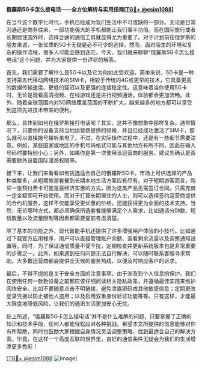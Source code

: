 **俄羅斯5G卡怎么接电话——全方位解析与实用指南[[TG💪+ @esim1088](https://t.me/s/esim1088)]**

在当今这个数字化时代，手机已经成为我们生活中不可或缺的一部分。无论是日常沟通还是商务往来，一部功能强大的手机都能让我们事半功倍。而在国际旅行或者长期居住国外时，选择合适的通信工具就显得尤为重要了。对于计划前往俄罗斯的朋友来说，一张优质的5G卡无疑是必不可少的选择。然而，面对陌生的环境和复杂的操作流程，很多人可能会感到迷茫。今天，我们就来聊聊“俄羅斯5G卡怎么接电话”这个问题，并为大家提供一份详尽的解答。

首先，我们需要了解什么是5G卡以及它为何如此受欢迎。简单来说，5G卡是一种支持第五代移动网络技术的SIM卡，相较于传统的4G或更早的技术，它具备更高的数据传输速度、更低的延迟以及更强的连接稳定性。这意味着当你使用5G卡时，无论是观看高清视频、在线游戏还是进行视频通话，体验都会更加流畅。此外，随着全球范围内对5G网络覆盖范围的不断扩大，越来越多的地方都可以享受到这项先进技术带来的便利。

那么，具体到如何在俄罗斯接打电话呢？其实，这并不像想象中那样复杂。通常情况下，只要你的设备支持当地运营商提供的频段，并且已经成功激活了SIM卡，那么就可以直接拨号接听来电了。不过，在实际操作过程中，还是有一些细节需要注意。例如，某些国家或地区的手机号码格式可能与其他地方有所不同，因此在输入号码时要特别小心；另外，如果你是第一次使用该运营商的服务，建议先确认是否需要额外设置国际漫游权限等。

接下来，让我们来看看如何挑选适合自己的俄羅斯5G卡。市场上可供选择的产品种类繁多，从短期旅游套餐到长期本地生活方案应有尽有。对于短期游客而言，购买一张预付费卡可能是最经济实惠的方式，因为这类产品无需签订合同，只需充值一定金额即可开始使用。而对于打算长期居住的人士，则可以选择签约运营商提供的合约机服务，这样不仅能享受更优惠的价格，还能获得更为全面的技术支持。当然，无论哪种方式，都必须确保所选套餐能够满足个人需求，比如通话分钟数、短信数量以及流量限制等因素都需要提前考虑清楚。

除了基本的功能之外，现代智能手机还提供了许多增强用户体验的小技巧。比如通过下载官方应用程序，用户可以直接管理账户余额、查看剩余流量以及调整通知设置等。同时，为了保证通信质量不受干扰，定期检查并更新系统版本也是非常重要的步骤之一。此外，如果遇到任何问题无法自行解决，可以随时联系客服寻求帮助。大多数运营商都会提供全天候的服务热线，以便及时响应客户的诉求。

最后，不得不提的是关于安全方面的注意事项。由于涉及到个人信息的保护，我们在使用任何一款新设备之前都应该仔细阅读相关隐私政策，并遵循最佳实践来维护网络安全。比如不要随意点击不明链接，避免泄露密码或其他敏感信息；定期更改登录凭据以防止被他人盗用；以及启用双重身份验证功能等等。只有这样，才能最大限度地降低风险，让我们的通讯生活更加安心无忧。

综上所述，“俄羅斯5G卡怎么接电话”并不是什么难解的问题，只要掌握了正确的知识和技术手段，任何人都能轻松应对各种挑战。希望本文所提供的信息能够对你有所帮助，同时也鼓励大家根据自身情况灵活调整策略，找到最适合自己的解决方案。毕竟，在这样一个高度互联的世界里，良好的通信条件无疑会为我们的生活增添更多色彩！

[[TG💪+ @esim1088](https://t.me/s/esim1088) ![Image](https://i.postimg.cc/4NQfJmqS/Snipaste-2025-05-13-00-14-12.png)]